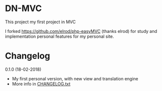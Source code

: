 DN-MVC
==============
This project my first project in MVC

I forked https://github.com/elrod/php-easyMVC (thanks elrod) for study and implementation personal features for my personal site.


Changelog
==============
0.1.0 (18-02-2018)
- My first personal version, with new view and translation engine
- More info in [CHANGELOG.txt](CHANGELOG.txt)

